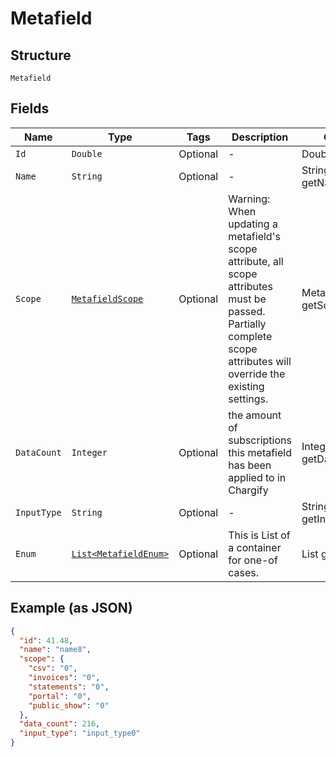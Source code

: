 
# Metafield

## Structure

`Metafield`

## Fields

| Name | Type | Tags | Description | Getter | Setter |
|  --- | --- | --- | --- | --- | --- |
| `Id` | `Double` | Optional | - | Double getId() | setId(Double id) |
| `Name` | `String` | Optional | - | String getName() | setName(String name) |
| `Scope` | [`MetafieldScope`](../../doc/models/metafield-scope.md) | Optional | Warning: When updating a metafield's scope attribute, all scope attributes must be passed. Partially complete scope attributes will override the existing settings. | MetafieldScope getScope() | setScope(MetafieldScope scope) |
| `DataCount` | `Integer` | Optional | the amount of subscriptions this metafield has been applied to in Chargify | Integer getDataCount() | setDataCount(Integer dataCount) |
| `InputType` | `String` | Optional | - | String getInputType() | setInputType(String inputType) |
| `Enum` | [`List<MetafieldEnum>`](../../doc/models/containers/metafield-enum.md) | Optional | This is List of a container for one-of cases. | List<MetafieldEnum> getEnum() | setEnum(List<MetafieldEnum> mEnum) |

## Example (as JSON)

```json
{
  "id": 41.48,
  "name": "name8",
  "scope": {
    "csv": "0",
    "invoices": "0",
    "statements": "0",
    "portal": "0",
    "public_show": "0"
  },
  "data_count": 216,
  "input_type": "input_type0"
}
```

